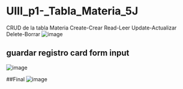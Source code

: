 # UIII_p1-_Tabla_Materia_5J
CRUD de la tabla Materia Create-Crear Read-Leer Update-Actualizar Delete-Borrar
![image](https://github.com/user-attachments/assets/11de82c0-dda1-4bde-bef0-fa19a6cc6b74)
## guardar registro card form input
![image](https://github.com/user-attachments/assets/e8e616b3-7b6c-43ee-8d62-7765195cdd03)

##Final
![image](https://github.com/user-attachments/assets/9238c4c8-5b19-4c63-9cd3-ee4e44e4ec70)
